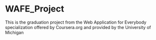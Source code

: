 # WAFE_Project
This is the graduation project from the Web Application for Everybody specialization offered by Coursera.org and provided by the University of Michigan
